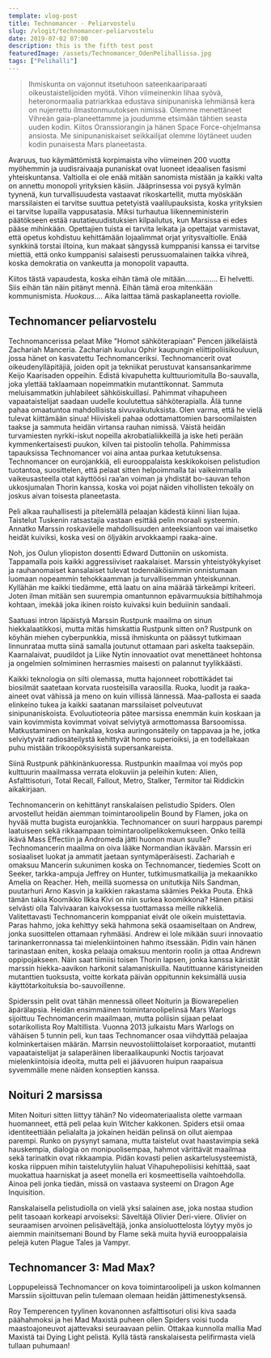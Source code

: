 ```yaml
---
template: vlog-post
title: Technomancer - Peliarvostelu
slug: /vlogit/technomancer-peliarvostelu
date: 2019-07-02 07:00
description: this is the fifth test post
featuredImage: /assets/Technomancer_OdenPelihallissa.jpg
tags: ["Pelihalli"]
---
```

>Ihmiskunta on vajonnut itsetuhoon sateenkaariparaati oikeustaistelijoiden myötä. Vihon viimeinenkin lihaa syövä, heteronormaalia patriarkkaa edustava sinipunaniska lehmiänsä kera on nujerrettu ilmastonmuutoksen nimissä. Olemme menettäneet Vihreän gaia-planeettamme ja joudumme etsimään tähtien seasta uuden kodin. Kiitos Oranssiorangin ja hänen Space Force-ohjelmansa ansiosta. Me sinipunaniskaiset seikkailijat olemme löytäneet uuden kodin punaisesta Mars planeetasta.

Avaruus, tuo käymättömistä korpimaista viho viimeinen
200 vuotta myöhemmin ja uudisraivaaja punaniskat ovat luoneet ideaalisen fasismi yhteiskuntansa. Valtiolla ei ole enää mitään sanomista mistään ja kaikki valta on annettu monopoli yrityksien käsiin. Jääprinsessa voi pysyä kylmän tyynenä, kun turvallisuudesta vastaavat rikoskartellit, mutta myöskään marssilaisten ei tarvitse suuttua petetyistä vaalilupauksista, koska yrityksien ei tarvitse lupailla vappusatasia.  Miksi turhautua liikenneministerin päätökseen estää rautatieuudistuksien kilpailutus, kun Marsissa ei edes pääse mihinkään. Opettajien tuista ei tarvita leikata ja opettajat varmistavat, että opetus kohdistuu kehittämään lojaalimmat orjat yritysvaltiolle.  Enää synkkinä torstai iltoina, kun makaat sängyssä kumppanisi kanssa ei tarvitse miettiä, että onko kumppanisi salaisesti perussuomalainen taikka vihreä, koska demokratia on vankeutta ja monopolit vapautta. 

Kiitos tästä vapaudesta, koska eihän tämä ole mitään……………. Ei helvetti. Siis eihän tän näin pitänyt mennä. Eihän tämä eroa mitenkään kommunismista. *Huokaus*.... Aika laittaa tämä paskaplaneetta roviolle.

## Technomancer peliarvostelu

Technomancerissa pelaat Mike ”Homot sähköterapiaan” Pencen jälkeläistä Zachariah Manceria. Zachariah kuuluu Ophir kaupungin eliittipoliisikouluun, jossa hänet on kasvatettu Technomanceriksi. Technomancerit ovat oikeudenylläpitäjiä, joiden opit ja tekniikat perustuvat kansansankarimme Keijo Kaarisaden oppeihin.
Edistä kivapuhetta kulttuuriomitulla Bo-sauvalla, joka ylettää taklaamaan nopeimmatkin mutanttikonnat. Sammuta meluisammatkin juhlabileet sähköiskuillasi. Pahimmat vihapuheen vapaataistelijat saadaan uudelle koulutettua sähköterapialla. Älä tunne pahaa omaatuntoa mahdollisista sivuvaikutuksista. Olen varma, että he vielä tulevat kiittämään sinua! Hiiviskeli pahaa odottamattomien barsoomilaisten taakse ja sammuta heidän virtansa rauhan nimissä. Väistä heidän turvamiesten nyrkki-iskut nopeilla akrobatialiikkeillä ja iske heti perään kymmenkertaisesti puukon, kilven tai pistoolin teholla. Pahimmissa tapauksissa Technomancer voi aina antaa purkaa ketutuksensa. Technomancer on eurojankkiä, eli eurooppalaista keskikokoisen pelistudion tuotantoa, suosittelen, että pelaat sitten helpoimmalla tai vaikeimmalla vaikeusasteella otat käyttöösi raa’an voiman ja yhdistät bo-sauvan tehon ukkosjumalan Thorin kanssa, koska voi pojat näiden vihollisten tekoäly on joskus aivan toisesta planeetasta.

Peli alkaa rauhallisesti ja pitelemällä pelaajan kädestä kiinni liian lujaa. Taistelut Tuskenin ratsastajia vastaan esittää pelin moraali systeemin. Annatko Marssin roskaväelle mahdollisuuden anteeksiantoon vai imaisetko heidät kuiviksi, koska vesi on öljyäkin arvokkaampi raaka-aine. 

Noh, jos Oulun yliopiston dosentti Edward Duttoniin on uskomista. Tappamalla pois kaikki aggressiiviset raakalaiset. Marssin yhteistyökykyiset ja rauhanomaiset kansalaiset tulevat todennäköisimmin onnistumaan luomaan nopeammin tehokkaamman ja turvallisemman yhteiskunnan. Kyllähän me kaikki tiedämme, että laatu on aina määrää tärkeämpi kriteeri. Joten ilman mitään sen suurempia omantunnon epävarmuuksia bittihahmoja kohtaan, imekää joka ikinen roisto kuivaksi kuin beduiinin sandaali.

Saatuasi intron läpäistyä Marssin Rustpunk maailma on sinun hiekkalaatikkosi, mutta mitäs himskattia Rustpunk sitten on? Rustpunk on köyhän miehen cyberpunkkia, missä ihmiskunta on päässyt tutkimaan linnunrataa mutta siinä samalla joutunut ottamaan pari askelta taaksepäin. Kaarnalaivat, puudildot ja Liike Nytin innovaatiot ovat menettäneet hohtonsa ja ongelmien solmiminen herrasmies maisesti on palannut tyylikkäästi. 

Kaikki teknologia on silti olemassa, mutta hajonneet robottikädet tai biosilmät saatetaan korvata ruosteisilla varaosilla. Ruoka, luodit ja raaka-aineet ovat vähissä ja meno on kuin villissä lännessä. Maa-pallosta ei saada elinkeino tukea ja kaikki saatanan marssilaiset polveutuvat sinipunaniskoista. Evoluutioteoria pätee marsissa enemmän kuin koskaan ja vain kovimmista kovimmat voivat selviytyä armottomassa Barsoomissa. Matkustaminen on hankalaa, koska auringonsäteily on tappavaa ja he, jotka selviytyvät radiosäteilystä kehittyvät homo superioiksi, ja en todellakaan puhu mistään trikoopöksyisistä supersankareista.

Siinä Rustpunk pähkinänkuoressa. Rustpunkin maailmaa voi myös pop kulttuurin maailmassa verrata elokuviin ja peleihin kuten: Alien, Asfalttisoturi, Total Recall, Fallout, Metro, Stalker, Termitor tai Riddickin aikakirjaan.

Technomancerin on kehittänyt ranskalaisen pelistudio Spiders. Olen arvostellut heidän aiemman toimintaroolipelin Bound by Flamen, joka on hyvää mutta bugista eurojankkia. Technomancer on suuri harppaus parempi laatuiseen sekä rikkaampaan toimintaroolipelikokemukseen. 
Onko teillä ikävä Mass Effectiin ja Andromeda jätti huonon maun suulle? Technomancerin maailma on oiva lääke Normandian ikävään.
Marssin eri sosiaaliset luokat ja ammatit jaetaan syntymäperäisesti. Zachariah e omaksuu Mancerin sukunimen koska on Technomancer, tiedemies Scott on Seeker, tarkka-ampuja Jeffrey on Hunter, tutkimusmatkailija ja mekaanikko Amelia on Reacher. Heh, meillä suomessa on unitutkija Nils Sandman, puutarhuri Arno Kasvin ja kaikkien rakastama säämies Pekka Pouta. Ehkä tämän takia Koomikko Ilkka Kivi on niin surkea koomikkona? Hänen pitäisi selvästi olla Talvivaaran kaivoksessa tuottamassa meille nikkeliä.
Valitettavasti Technomancerin komppaniat eivät ole oikein muistettavia. Paras hahmo, joka kehittyy sekä hahmona sekä osaamiseltaan on Andrew, jonka suosittelen ottamaan ryhmääsi.  Andrew ei lole mikään suuri innovaatio tarinankerronnassa tai mielenkiintoinen hahmo itsessään. Pidin vain hänen tarinastaan eniten, koska pelaaja omaksuu mentorin roolin ja ottaa Andrewn oppipojakseen. Näin saat tiimiisi toisen Thorin lapsen, jonka kanssa käristät marssin hiekka-aavikon harkonit salamaniskuilla.  Nautittuanne käristyneiden mutanttien tuoksusta, voitte korkata päivän oppitunnin keksimällä uusia käyttötarkoituksia bo-sauvoillenne.

Spiderssin pelit ovat tähän mennessä olleet Noiturin ja Biowarepelien äpärälapsia. Heidän ensimmäinen toimintaroolipelinsä Mars Warlogs sijoittuu Technomancerin maailmaan, mutta poliisin sijaan pelaat sotarikollista Roy Maltillista.  Vuonna 2013 julkaistu Mars Warlogs on vähäisen 5 tunnin peli, kun taas Technomancer osaa viihdyttää pelaajaa kolminkertaisen määrän. Marrsin neuvostoliittolaiset korporaatiot, mutantti vapaataistelijat ja salaperäinen liberaalikaupunki Noctis tarjoavat mielenkiintoisia ideoita, mutta peli ei jäävuoren huipun raapaisua syvemmälle mene näiden konseptien kanssa.

## Noituri 2 marsissa

Miten Noituri sitten liittyy tähän? No videomateriaalista olette varmaan huomanneet, että peli pelaa kuin Witcher kakkonen. Spiders etsii omaa identiteettiään pelialalta ja jokainen heidän pelinsä on ollut aiempaa parempi. Runko on pysynyt samana, mutta taistelut ovat haastavimpia sekä hauskempia, dialogia on monipuolisempaa, hahmot värittävät maailmaa sekä tarinatkin ovat rikkaampia. Pidän kovasti pelien askartelusysteemistä, koska riippuen mihin taistelutyyliin haluat Vihapuhepoliisisi kehittää, saat muokattua haarniskat ja aseet monella eri kosmeettisella vaihtoehdolla. Ainoa peli jonka tiedän, missä on vastaava systeemi on Dragon Age Inquisition.

Ranskalaisella pelistudiolla on vielä yksi salainen ase, joka nostaa studion pelit tasoaan korkeapi arvoiseksi: Säveltäjä  Olivier Deri-viere. Olivier on seuraamisen arvoinen pelisäveltäjä, jonka ansioluottelosta löytyy myös jo aiemmin mainitsemani Bound by Flame sekä muita hyviä eurooppalaisia pelejä kuten Plague Tales ja Vampyr.

## Technomancer 3: Mad Max?

Loppupeleissä Technomancer on kova toimintaroolipeli ja uskon kolmannen Marssiin sijoittuvan pelin tulemaan olemaan heidän jättimenestyksensä. 

Roy Temperencen tyylinen kovanonnen asfalttisoturi olisi kiva saada päähahmoksi ja hei Mad Maxistä puheen ollen Spiders voisi tuoda maastoajoneuvot ajattevaksi seuraavaan peliin. Ottakaa kunnolla mallia Mad Maxistä tai Dying Light pelistä. Kyllä tästä ranskalaisesta pelifirmasta vielä tullaan puhumaan!
